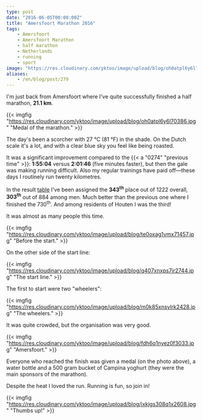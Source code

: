 ```yaml
---
type: post
date: "2016-06-05T00:00:00Z"
title: "Amersfoort Marathon 2016"
tags:
    - Amersfoort
    - Amersfoort Marathon
    - half marathon
    - Netherlands
    - running
    - sport
image: "https://res.cloudinary.com/yktoo/image/upload/blog/oh0atpl6y6l70386.jpg"
aliases:
    - /en/blog/post/279
---
```


I'm just back from Amersfoort where I've quite successfully finished a half marathon, **21.1 km**.

{{< imgfig "https://res.cloudinary.com/yktoo/image/upload/blog/oh0atpl6y6l70386.jpg" "Medal of the marathon." >}}

The day's been a scorcher with 27 °C (81 °F) in the shade. On the Dutch scale it's a lot, and with a clear blue sky you feel like being roasted.

<!--more-->

It was a significant improvement compared to the {{< a "0274" "previous time" >}}: **1:55:04** versus **2:01:46** (five minutes faster), but then the gale was making running difficult. Also my regular trainings have paid off—these days I routinely run twenty kilometres.

In the result [table](http://nl.mylaps.com/evenementen/uitslagen/2016/jun/5/amersfoort/HalfTot.html) I've been assigned the **343<sup>th</sup>** place out of 1222 overall, **303<sup>th</sup>** out of 884 among men. Much better than the previous one where I finished the 730<sup>th</sup>. And among residents of Houten I was the third!

It was almost as many people this time.

{{< imgfig "https://res.cloudinary.com/yktoo/image/upload/blog/te0oxag1vmx71457.jpg" "Before the start." >}}

On the other side of the start line:

{{< imgfig "https://res.cloudinary.com/yktoo/image/upload/blog/q407xnxps7ir2744.jpg" "The start line." >}}

The first to start were two "wheelers":

{{< imgfig "https://res.cloudinary.com/yktoo/image/upload/blog/m0k85xnsylrk2428.jpg" "The wheelers." >}}

It was quite crowded, but the organisation was very good.

{{< imgfig "https://res.cloudinary.com/yktoo/image/upload/blog/fdh6q1nyez0f3033.jpg" "Amersfoort." >}}

Everyone who reached the finish was given a medal (on the photo above), a water bottle and a 500 gram bucket of Campina yoghurt (they were the main sponsors of the marathon).

Despite the heat I loved the run. Running is fun, so join in!

{{< imgfig "https://res.cloudinary.com/yktoo/image/upload/blog/jxkjgs308q1x2608.jpg" "Thumbs up!" >}}

